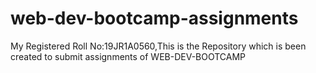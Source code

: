 # web-dev-bootcamp-assignments
My Registered Roll No:19JR1A0560,This is the Repository which is been created to submit assignments of WEB-DEV-BOOTCAMP
